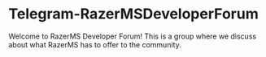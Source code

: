 # Telegram-RazerMSDeveloperForum
Welcome to RazerMS Developer Forum! This is a group where we discuss about what RazerMS has to offer to the community.
